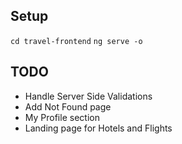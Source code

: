 ## Setup

`cd travel-frontend` 
`ng serve -o`

## TODO

- Handle Server Side Validations
- Add Not Found page
- My Profile section
- Landing page for Hotels and Flights
